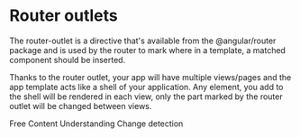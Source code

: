 # Router outlets

The router-outlet is a directive that's available from the @angular/router package and is used by the router to mark where in a template, a matched component should be inserted.

Thanks to the router outlet, your app will have multiple views/pages and the app template acts like a shell of your application. Any element, you add to the shell will be rendered in each view, only the part marked by the router outlet will be changed between views.

<ResourceGroupTitle>Free Content</ResourceGroupTitle>
<BadgeLink colorScheme='blue' badgeText='Official Website' href='https://angular.io/api/router/RouterOutle'>Understanding Change detection</BadgeLink>
